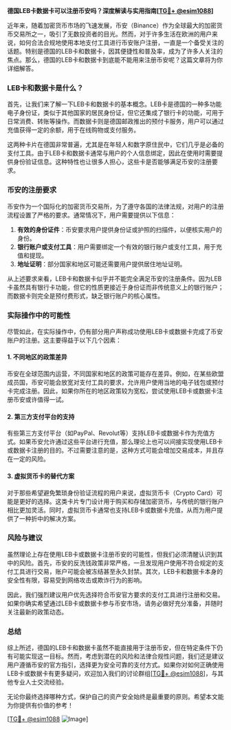 **德国LEB卡数据卡可以注册币安吗？深度解读与实用指南[[TG💪+ @esim1088](https://t.me/s/esim1088)]**

近年来，随着加密货币市场的飞速发展，币安（Binance）作为全球最大的加密货币交易所之一，吸引了无数投资者的目光。然而，对于许多生活在欧洲的用户来说，如何合法合规地使用本地支付工具进行币安账户注册，一直是一个备受关注的话题。特别是德国的LEB卡和数据卡，因其便捷性和普及率，成为了许多人关注的焦点。那么，德国的LEB卡和数据卡到底能不能用来注册币安呢？这篇文章将为你详细解答。

### LEB卡和数据卡是什么？

首先，让我们来了解一下LEB卡和数据卡的基本概念。LEB卡是德国的一种多功能电子身份证，类似于其他国家的居民身份证，但它还集成了银行卡的功能，可用于日常消费、转账等操作。而数据卡则是德国邮政推出的预付卡服务，用户可以通过充值获得一定的余额，用于在线购物或支付服务。

这两种卡片在德国非常普遍，尤其是在年轻人和数字原住民中，它们几乎是必备的支付工具。由于LEB卡和数据卡通常与用户的个人信息绑定，因此在使用时需要提供身份验证信息。这种特性也让很多人担心，这些卡是否能够满足币安的注册要求。

### 币安的注册要求

币安作为一个国际化的加密货币交易所，为了遵守各国的法律法规，对用户的注册流程设置了严格的要求。通常情况下，用户需要提供以下信息：

1. **有效的身份证件**：币安要求用户提供身份证或护照的扫描件，以便核实用户的身份。
2. **银行账户或支付工具**：用户需要绑定一个有效的银行账户或支付工具，用于充值和提现。
3. **地址证明**：部分国家和地区可能还需要用户提供居住地址证明。

从上述要求来看，LEB卡和数据卡似乎并不能完全满足币安的注册条件。因为LEB卡虽然具有银行卡功能，但它的性质更接近于身份证而非传统意义上的银行账户；而数据卡则完全是预付费形式，缺乏银行账户的核心属性。

### 实际操作中的可能性

尽管如此，在实际操作中，仍有部分用户声称成功使用LEB卡或数据卡完成了币安账户的注册。这主要得益于以下几个因素：

#### 1. 不同地区的政策差异
币安在全球范围内运营，不同国家和地区的政策可能存在差异。例如，在某些欧盟成员国，币安可能会放宽对支付工具的要求，允许用户使用当地的电子钱包或预付卡完成注册。因此，如果你所在的地区政策较为宽松，尝试使用LEB卡或数据卡注册币安或许值得一试。

#### 2. 第三方支付平台的支持
有些第三方支付平台（如PayPal、Revolut等）支持LEB卡或数据卡作为充值方式。如果币安允许通过这些平台进行充值，那么理论上也可以间接实现使用LEB卡或数据卡注册的目的。不过需要注意的是，这种方式可能会增加交易成本，并且存在一定的风险。

#### 3. 虚拟货币卡的替代方案
对于那些希望避免繁琐身份验证流程的用户来说，虚拟货币卡（Crypto Card）可能是更好的选择。这类卡片专门设计用于购买和存储加密货币，与传统的银行账户相比更加灵活。同时，虚拟货币卡通常也支持LEB卡或数据卡充值，从而为用户提供了一种折中的解决方案。

### 风险与建议

虽然理论上存在使用LEB卡或数据卡注册币安的可能性，但我们必须清醒认识到其中的风险。首先，币安的反洗钱政策非常严格，一旦发现用户使用不符合规定的支付工具进行交易，账户可能会被冻结甚至永久封禁。其次，LEB卡和数据卡本身的安全性有限，容易受到网络攻击或欺诈行为的影响。

因此，我们强烈建议用户优先选择符合币安官方要求的支付工具进行注册和交易。如果你确实希望通过LEB卡或数据卡参与币安市场，请务必做好充分准备，并随时关注最新的政策动态。

### 总结

综上所述，德国的LEB卡和数据卡虽然不能直接用于注册币安，但在特定条件下仍有可能实现这一目标。然而，考虑到潜在的风险和法律合规性问题，我们还是建议用户遵循币安的官方指引，选择更为安全可靠的支付方式。如果你对如何正确使用LEB卡或数据卡有更多疑问，欢迎加入我们的讨论群组[[TG💪+ @esim1088](https://t.me/s/esim1088)]，与其他专业人士交流经验。

无论你最终选择哪种方式，保护自己的资产安全始终是最重要的原则。希望本文能为你提供有价值的参考！

[[TG💪+ @esim1088](https://t.me/s/esim1088) ![Image](https://i.postimg.cc/4NQfJmqS/Snipaste-2025-05-13-00-14-12.png)]